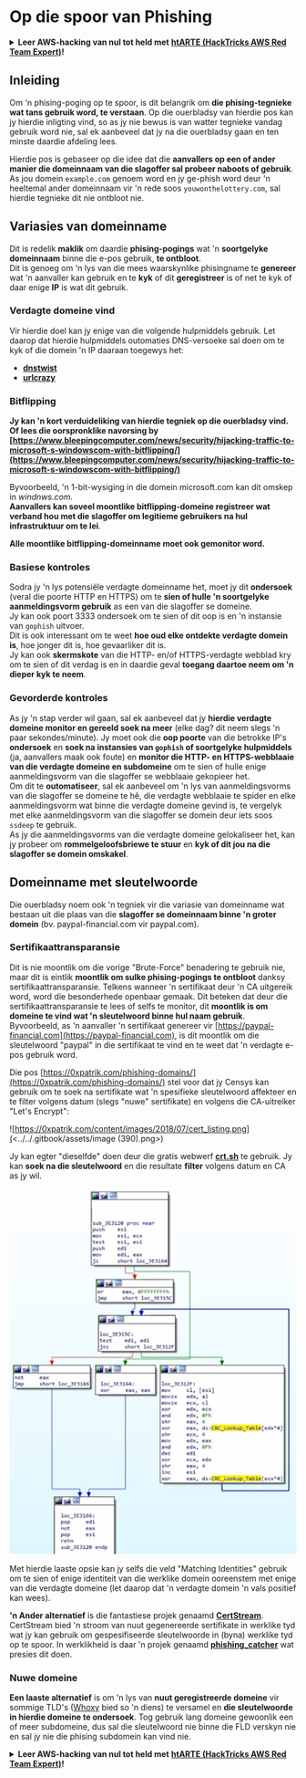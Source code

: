 # Op die spoor van Phishing

<details>

<summary><strong>Leer AWS-hacking van nul tot held met</strong> <a href="https://training.hacktricks.xyz/courses/arte"><strong>htARTE (HackTricks AWS Red Team Expert)</strong></a><strong>!</strong></summary>

Ander maniere om HackTricks te ondersteun:

* As jy jou **maatskappy geadverteer wil sien in HackTricks** of **HackTricks in PDF wil aflaai**, kyk na die [**SUBSCRIPTION PLANS**](https://github.com/sponsors/carlospolop)!
* Kry die [**amptelike PEASS & HackTricks swag**](https://peass.creator-spring.com)
* Ontdek [**The PEASS Family**](https://opensea.io/collection/the-peass-family), ons versameling eksklusiewe [**NFTs**](https://opensea.io/collection/the-peass-family)
* **Sluit aan by die** 💬 [**Discord-groep**](https://discord.gg/hRep4RUj7f) of die [**telegram-groep**](https://t.me/peass) of **volg** ons op **Twitter** 🐦 [**@hacktricks_live**](https://twitter.com/hacktricks_live)**.**
* **Deel jou hacktruuks deur PR's in te dien by die** [**HackTricks**](https://github.com/carlospolop/hacktricks) en [**HackTricks Cloud**](https://github.com/carlospolop/hacktricks-cloud) github-repos.

</details>

## Inleiding

Om 'n phising-poging op te spoor, is dit belangrik om **die phising-tegnieke wat tans gebruik word, te verstaan**. Op die ouerbladsy van hierdie pos kan jy hierdie inligting vind, so as jy nie bewus is van watter tegnieke vandag gebruik word nie, sal ek aanbeveel dat jy na die ouerbladsy gaan en ten minste daardie afdeling lees.

Hierdie pos is gebaseer op die idee dat die **aanvallers op een of ander manier die domeinnaam van die slagoffer sal probeer naboots of gebruik**. As jou domein `example.com` genoem word en jy ge-phish word deur 'n heeltemal ander domeinnaam vir 'n rede soos `youwonthelottery.com`, sal hierdie tegnieke dit nie ontbloot nie.

## Variasies van domeinname

Dit is redelik **maklik** om daardie **phising-pogings** wat 'n **soortgelyke domeinnaam** binne die e-pos gebruik, **te ontbloot**.\
Dit is genoeg om 'n lys van die mees waarskynlike phisingname te **genereer** wat 'n aanvaller kan gebruik en te **kyk** of dit **geregistreer** is of net te kyk of daar enige **IP** is wat dit gebruik.

### Verdagte domeine vind

Vir hierdie doel kan jy enige van die volgende hulpmiddels gebruik. Let daarop dat hierdie hulpmiddels outomaties DNS-versoeke sal doen om te kyk of die domein 'n IP daaraan toegewys het:

* [**dnstwist**](https://github.com/elceef/dnstwist)
* [**urlcrazy**](https://github.com/urbanadventurer/urlcrazy)

### Bitflipping

**Jy kan 'n kort verduideliking van hierdie tegniek op die ouerbladsy vind. Of lees die oorspronklike navorsing by [https://www.bleepingcomputer.com/news/security/hijacking-traffic-to-microsoft-s-windowscom-with-bitflipping/](https://www.bleepingcomputer.com/news/security/hijacking-traffic-to-microsoft-s-windowscom-with-bitflipping/)**

Byvoorbeeld, 'n 1-bit-wysiging in die domein microsoft.com kan dit omskep in _windnws.com._\
**Aanvallers kan soveel moontlike bitflipping-domeine registreer wat verband hou met die slagoffer om legitieme gebruikers na hul infrastruktuur om te lei**.

**Alle moontlike bitflipping-domeinname moet ook gemonitor word.**

### Basiese kontroles

Sodra jy 'n lys potensiële verdagte domeinname het, moet jy dit **ondersoek** (veral die poorte HTTP en HTTPS) om te **sien of hulle 'n soortgelyke aanmeldingsvorm gebruik** as een van die slagoffer se domeine.\
Jy kan ook poort 3333 ondersoek om te sien of dit oop is en 'n instansie van `gophish` uitvoer.\
Dit is ook interessant om te weet **hoe oud elke ontdekte verdagte domein is**, hoe jonger dit is, hoe gevaarliker dit is.\
Jy kan ook **skermskote** van die HTTP- en/of HTTPS-verdagte webblad kry om te sien of dit verdag is en in daardie geval **toegang daartoe neem om 'n dieper kyk te neem**.

### Gevorderde kontroles

As jy 'n stap verder wil gaan, sal ek aanbeveel dat jy **hierdie verdagte domeine monitor en gereeld soek na meer** (elke dag? dit neem slegs 'n paar sekondes/minute). Jy moet ook die **oop poorte** van die betrokke IP's **ondersoek** en **soek na instansies van `gophish` of soortgelyke hulpmiddels** (ja, aanvallers maak ook foute) en **monitor die HTTP- en HTTPS-webblaaie van die verdagte domeine en subdomeine** om te sien of hulle enige aanmeldingsvorm van die slagoffer se webblaaie gekopieer het.\
Om dit te **outomatiseer**, sal ek aanbeveel om 'n lys van aanmeldingsvorms van die slagoffer se domeine te hê, die verdagte webblaaie te spider en elke aanmeldingsvorm wat binne die verdagte domeine gevind is, te vergelyk met elke aanmeldingsvorm van die slagoffer se domein deur iets soos `ssdeep` te gebruik.\
As jy die aanmeldingsvorms van die verdagte domeine gelokaliseer het, kan jy probeer om **rommelgeloofsbriewe te stuur** en **kyk of dit jou na die slagoffer se domein omskakel**.

## Domeinname met sleutelwoorde

Die ouerbladsy noem ook 'n tegniek vir die variasie van domeinname wat bestaan uit die plaas van die **slagoffer se domeinnaam binne 'n groter domein** (bv. paypal-financial.com vir paypal.com).

### Sertifikaattransparansie

Dit is nie moontlik om die vorige "Brute-Force" benadering te gebruik nie, maar dit is eintlik **moontlik om sulke phising-pogings te ontbloot** danksy sertifikaattransparansie. Telkens wanneer 'n sertifikaat deur 'n CA uitgereik word, word die besonderhede openbaar gemaak. Dit beteken dat deur die sertifikaattransparansie te lees of selfs te monitor, dit **moontlik is om domeine te vind wat 'n sleutelwoord binne hul naam gebruik**. Byvoorbeeld, as 'n aanvaller 'n sertifikaat genereer vir [https://paypal-financial.com](https://paypal-financial.com), is dit moontlik om die sleutelwoord "paypal" in die sertifikaat te vind en te weet dat 'n verdagte e-pos gebruik word.

Die pos [https://0xpatrik.com/phishing-domains/](https://0xpatrik.com/phishing-domains/) stel voor dat jy Censys kan gebruik om te soek na sertifikate wat 'n spesifieke sleutelwoord affekteer en te filter volgens datum (slegs "nuwe" sertifikate) en volgens die CA-uitreiker "Let's Encrypt":

![https://0xpatrik.com/content/images/2018/07/cert_listing.png](<../../.gitbook/assets/image (390).png>)

Jy kan egter "dieselfde" doen deur die gratis webwerf [**crt.sh**](https://crt.sh) te gebruik. Jy kan **soek na die sleutelwoord** en die resultate **filter** volgens datum en CA as jy wil.

![](<../../.gitbook/assets/image (391).png>)

Met hierdie laaste opsie kan jy selfs die veld "Matching Identities" gebruik om te sien of enige identiteit van die werklike domein ooreenstem met enige van die verdagte domeine (let daarop dat 'n verdagte domein 'n vals positief kan wees).

**'n Ander alternatief** is die fantastiese projek genaamd [**CertStream**](https://medium.com/cali-dog-security/introducing-certstream-3fc13bb98067). CertStream bied 'n stroom van nuut gegenereerde sertifikate in werklike tyd wat jy kan gebruik om gespesifiseerde sleutelwoorde in (byna) werklike tyd op te spoor. In werklikheid is daar 'n projek genaamd [**phishing\_catcher**](https://github.com/x0rz/phishing\_catcher) wat presies dit doen.
### **Nuwe domeine**

**Een laaste alternatief** is om 'n lys van **nuut geregistreerde domeine** vir sommige TLD's ([Whoxy](https://www.whoxy.com/newly-registered-domains/) bied so 'n diens) te versamel en **die sleutelwoorde in hierdie domeine te ondersoek**. Tog gebruik lang domeine gewoonlik een of meer subdomeine, dus sal die sleutelwoord nie binne die FLD verskyn nie en sal jy nie die phising subdomein kan vind nie.

<details>

<summary><strong>Leer AWS-hacking van nul tot held met</strong> <a href="https://training.hacktricks.xyz/courses/arte"><strong>htARTE (HackTricks AWS Red Team Expert)</strong></a><strong>!</strong></summary>

Ander maniere om HackTricks te ondersteun:

* As jy wil sien dat jou **maatskappy geadverteer word in HackTricks** of **HackTricks aflaai in PDF-formaat**, kyk na die [**SUBSCRIPTION PLANS**](https://github.com/sponsors/carlospolop)!
* Kry die [**amptelike PEASS & HackTricks swag**](https://peass.creator-spring.com)
* Ontdek [**The PEASS Family**](https://opensea.io/collection/the-peass-family), ons versameling eksklusiewe [**NFTs**](https://opensea.io/collection/the-peass-family)
* **Sluit aan by die** 💬 [**Discord-groep**](https://discord.gg/hRep4RUj7f) of die [**telegram-groep**](https://t.me/peass) of **volg** ons op **Twitter** 🐦 [**@hacktricks_live**](https://twitter.com/hacktricks_live)**.**
* **Deel jou hacktruuks deur PR's in te dien by die** [**HackTricks**](https://github.com/carlospolop/hacktricks) en [**HackTricks Cloud**](https://github.com/carlospolop/hacktricks-cloud) github-opslag.

</details>
